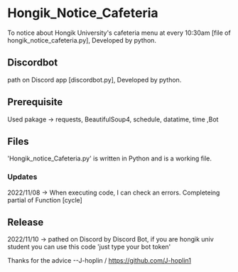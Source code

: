 # Hongik_Notice_Cafeteria
To notice about Hongik University's cafeteria menu at every 10:30am [file of hongik_notice_cafeteria.py], Developed by python.
## Discordbot
path on Discord app [discordbot.py], Developed by python.

## Prerequisite
Used pakage -> requests, BeautifulSoup4, schedule, datatime, time ,Bot

## Files
'Hongik_notice_Cafeteria.py' is written in Python and is a working file.

### Updates
2022/11/08 -> When executing code, I can check an errors. Completeing partial of Function [cycle]

## Release
2022/11/10 -> pathed on Discord by Discord Bot, if you are hongik univ student you can use this code 'just type your bot token'


Thanks for the advice --J-hoplin / https://github.com/J-hoplin1
